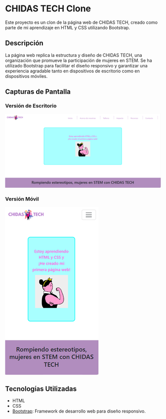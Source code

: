 # CHIDAS TECH Clone

Este proyecto es un clon de la página web de CHIDAS TECH, creado como parte de mi aprendizaje en HTML y CSS utilizando Bootstrap.

## Descripción

La página web replica la estructura y diseño de CHIDAS TECH, una organización que promueve la participación de mujeres en STEM. Se ha utilizado Bootstrap para facilitar el diseño responsivo y garantizar una experiencia agradable tanto en dispositivos de escritorio como en dispositivos móviles.

## Capturas de Pantalla

### Versión de Escritorio
![Desktop](desktop.png)

### Versión Móvil
![Mobile](mobile.png)

## Tecnologías Utilizadas

- HTML
- CSS
- [Bootstrap](https://getbootstrap.com/): Framework de desarrollo web para diseño responsivo.

